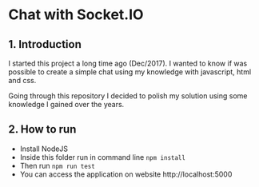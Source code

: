 # Chat with Socket.IO
## 1. Introduction
I started this project a long time ago (Dec/2017). I wanted to know if was possible to create a simple chat using my knowledge with javascript, html and css.

Going through this repository I decided to polish my solution using some knowledge I gained over the years.

## 2. How to run 
- Install NodeJS
- Inside this folder run in command line `npm install`
- Then run `npm run test`
- You can access the application on website http://localhost:5000